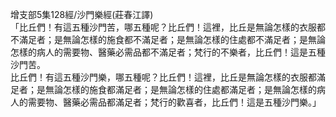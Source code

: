 增支部5集128經/沙門樂經(莊春江譯)  
「比丘們！有這五種沙門苦，哪五種呢？比丘們！這裡，比丘是無論怎樣的衣服都不滿足者；是無論怎樣的施食都不滿足者；是無論怎樣的住處都不滿足者；是無論怎樣的病人的需要物、醫藥必需品都不滿足者；梵行的不樂者，比丘們！這是五種沙門苦。  
比丘們！有這五種沙門樂，哪五種呢？比丘們！這裡，比丘是無論怎樣的衣服都滿足者；是無論怎樣的施食都滿足者；是無論怎樣的住處都滿足者；是無論怎樣的病人的需要物、醫藥必需品都滿足者；梵行的歡喜者，比丘們！這是五種沙門樂。」  
  
  
